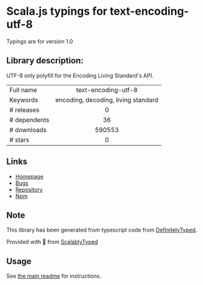 
# Scala.js typings for text-encoding-utf-8

Typings are for version 1.0

## Library description:
UTF-8 only polyfill for the Encoding Living Standard's API.

|                    |                 |
| ------------------ | :-------------: |
| Full name          | text-encoding-utf-8 |
| Keywords           | encoding, decoding, living standard |
| # releases         | 0 |
| # dependents       | 36 |
| # downloads        | 590553 |
| # stars            | 0 |

## Links
- [Homepage](https://github.com/arv/text-encoding-utf-8)
- [Bugs](https://github.com/arv/text-encoding-utf-8/issues)
- [Repository](https://github.com/arv/text-encoding-utf-8)
- [Npm](https://www.npmjs.com/package/text-encoding-utf-8)
    


## Note
This library has been generated from typescript code from [DefinitelyTyped](https://definitelytyped.org).

Provided with :purple_heart: from [ScalablyTyped](https://github.com/oyvindberg/ScalablyTyped)

## Usage
See [the main readme](../../readme.md) for instructions.


